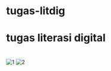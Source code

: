 # tugas-litdig
# tugas literasi digital
#
![1](https://user-images.githubusercontent.com/55994225/170627073-31543fba-dc50-4e0a-8bba-7e933f530310.JPG)
![2](https://user-images.githubusercontent.com/55994225/170627081-8d2e135e-920f-4d2c-987b-fa1b7fbe0316.JPG)
